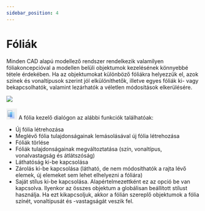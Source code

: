 ```yaml
---
sidebar_position: 4
---
```

# Fóliák

Minden CAD alapú modellező rendszer rendelkezik valamilyen fóliakoncepcióval a modellen belüli objektumok kezelésének könnyebbé tétele érdekében. Ha az objektumokat különböző fóliákra helyezzük el, azok színek és vonaltípusok szerint jól elkülöníthetők, illetve egyes fóliák ki- vagy bekapcsolhatók, valamint lezárhatók a véletlen módosítások elkerülésére.

[![](https://Consteelsoftware.com/wp-content/uploads/2022/02/dial_folia.png)](./img/wp-content-uploads-2022-02-dial_folia.png)


![](./img/wp-content-uploads-2021-04-5-5-layers-ico.png) A fólia kezelő dialógon az alábbi funkciók találhatóak:


- Új fólia létrehozása
- Meglévő fólia tulajdonságainak lemásolásával új fólia létrehozása
- Fóliák törlése
- Fóliák tulajdonságainak megváltoztatása (szín, vonaltípus, vonalvastagság és átlátszóság)
- Láthatóság ki-be kapcsolása
- Zárolás ki-be kapcsolása (látható, de nem módosíthatók a rajta lévő elemek, új elemeket sem lehet elhelyezni a fóliára)
- Saját stílus ki-be kapcsolása. Alapértelmezettként ez az opció be van kapcsolva. Ilyenkor az összes objektum a globálisan beállított stílust használja. Ha ezt kikapcsoljuk, akkor a fólián szereplő objektumok a fólia színét, vonaltípusát és -vastagságát veszik fel.
